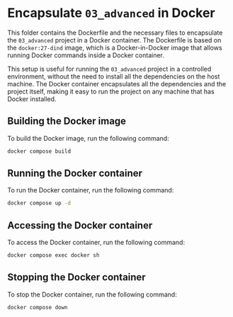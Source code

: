 # Encapsulate `03_advanced` in Docker

This folder contains the Dockerfile and the necessary files to encapsulate the
`03_advanced` project in a Docker container. The Dockerfile is based on the
`docker:27-dind` image, which is a Docker-in-Docker image that allows running
Docker commands inside a Docker container.

This setup is useful for running the `03_advanced` project in a controlled
environment, without the need to install all the dependencies on the host
machine. The Docker container encapsulates all the dependencies and the project
itself, making it easy to run the project on any machine that has Docker
installed.

## Building the Docker image

To build the Docker image, run the following command:

```bash
docker compose build
```

## Running the Docker container

To run the Docker container, run the following command:

```bash
docker compose up -d
```

## Accessing the Docker container

To access the Docker container, run the following command:

```bash
docker compose exec docker sh
```

## Stopping the Docker container

To stop the Docker container, run the following command:

```bash
docker compose down
```

